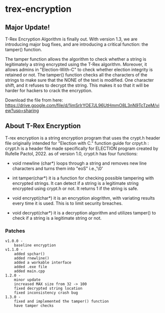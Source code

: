 # trex-encryption

## Major Update!

T-Rex Encryption Algorithm is finally out. With version 1.3, we are introducing major bug fixes, and are introducing a critical function: the tamper() function.

The tamper function allows the algorithm to check whether a string is legitimately a string encrypted using the T-Rex algorithm. Moreover, it allows admins in "Election-With-C" to check whether election integrity is retained or not. The tamper() function checks all the characters of the strings to make sure that the NONE of the text is modified. One character shift, and it refuses to decrypt the string. This makes it so that it will be harder for hackers to crack the encryption.

Download the file from here: https://drive.google.com/file/d/1jmSrIrYOE7JL96UtHmmO8L3nN9TcTzeM/view?usp=sharing

## About T-Rex Encryption

T-rex encryption is a string encryption program that uses the crypt.h header file originally intended for "Election with C."
function guide for crpyt.h :
crypt.h is a header file made specifically for ELECTION program created by Rufelle Pactol, 2022.
as of version 1.0, crypt.h has four functions:

- void rnewline (char*)
	loops through a string and removes new line characters and turns them into "eoS" i.e.,'\0'

- int tamper(char*)
	it is a function for checking possible tampering with encrypted strings. It can detect if a string is a legitimate string encrypted using
	crypt.h or not. It returns 1 if the string is safe.

- void encrypt(char*)
	it is an encryption alogrithm, with variating results every time it is used. This is to limit security breaches.
	
	
- void decrypt(char*)
	it is a decryption algorithm and utilizes tamper() to check if a string is a legitimate string or not. 


### Patches

	v1.0.0 - 
		baseline encryption
	v1.1.0 - 
		added spchar()
		added rnewline()
		added a workable interface
		added .exe file
		added main.cpp
	1.2.0 - 
		minor update
		increased MAX size from 32 -> 100
		fixed decrypted string location
		fixed inconsistency crash bug
	1.3.0 -
		fixed and implemented the tamper() function
		have tamper checks
